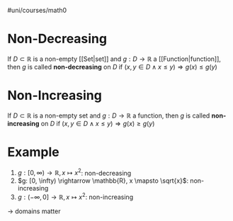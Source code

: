 #uni/courses/math0 

# Non-Decreasing

If $D \subset \mathbb{R}$ is a non-empty [[Set|set]] and $g: D \rightarrow \mathbb{R}$ a [[Function|function]], then $g$ is called **non-decreasing** on $D$ if $(x, y \in D \wedge x \le y) \Rightarrow g(x) \le g(y)$

# Non-Increasing

If $D \subset \mathbb{R}$ is a non-empty set and $g: D \rightarrow \mathbb{R}$ a function, then $g$ is called **non-increasing** on $D$ if $(x, y \in D \wedge x \le y) \Rightarrow g(x) \ge g(y)$

# Example

1. $g: [0, \infty) \rightarrow \mathbb{R}, x \mapsto x^2$: non-decreasing
2. $g: [0, \infty) \rightarrow \mathbb{R}, x \mapsto \sqrt{x}$: non-increasing
3. $g: (-\infty, 0] \rightarrow \mathbb{R}, x \mapsto x^2$: non-increasing

-> domains matter

